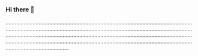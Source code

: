 ### Hi there 👋

..........................................................................................................................................................................................................................................................................................................................................................................................................................................................................................................................................................